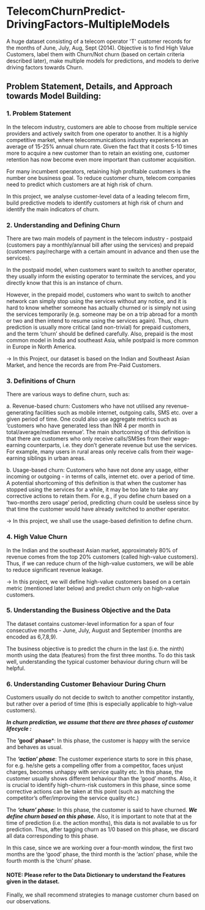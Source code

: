 # TelecomChurnPredict-DrivingFactors-MultipleModels
A huge dataset consisting of a telecom operator 'T' customer records for the months of June, July, Aug, Sept (2014). Objective is to find High Value Customers, label them with Churn/Not churn (based on certain criteria described later), make multiple models for predictions, and models to derive driving factors towards Churn.


## Problem Statement, Details, and Approach towards Model Building:

### 1. Problem Statement

In the telecom industry, customers are able to choose from multiple service providers and actively switch from one operator to another. It is a highly competitive market, where telecommunications industry experiences an average of 15-25% annual churn rate. Given the fact that it costs 5-10 times more to acquire a new customer than to retain an existing one, customer retention has now become even more important than customer acquisition.

For many incumbent operators, retaining high profitable customers is the number one business goal.
To reduce customer churn, telecom companies need to predict which customers are at high risk of churn.

In this project, we analyse customer-level data of a leading telecom firm, build predictive models to identify customers at high risk of churn and identify the main indicators of churn.

### 2. Understanding and Defining Churn
There are two main models of payment in the telecom industry - postpaid (customers pay a monthly/annual bill after using the services) and prepaid (customers pay/recharge with a certain amount in advance and then use the services).

In the postpaid model, when customers want to switch to another operator, they usually inform the existing operator to terminate the services, and you directly know that this is an instance of churn.

However, in the prepaid model, customers who want to switch to another network can simply stop using the services without any notice, and it is hard to know whether someone has actually churned or is simply not using the services temporarily (e.g. someone may be on a trip abroad for a month or two and then intend to resume using the services again).
Thus, churn prediction is usually more critical (and non-trivial) for prepaid customers, and the term ‘churn’ should be defined carefully.  Also, prepaid is the most common model in India and southeast Asia, while postpaid is more common in Europe in North America.

-> In this Project, our dataset is based on the Indian and Southeast Asian Market, and hence the records are from Pre-Paid Customers. 

### 3. Definitions of Churn
There are various ways to define churn, such as:

a. Revenue-based churn: Customers who have not utilised any revenue-generating facilities such as mobile internet, outgoing calls, SMS etc. over a given period of time. One could also use aggregate metrics such as ‘customers who have generated less than INR 4 per month in total/average/median revenue’.
The main shortcoming of this definition is that there are customers who only receive calls/SMSes from their wage-earning counterparts, i.e. they don’t generate revenue but use the services. For example, many users in rural areas only receive calls from their wage-earning siblings in urban areas.

b. Usage-based churn: Customers who have not done any usage, either incoming or outgoing - in terms of calls, internet etc. over a period of time.
A potential shortcoming of this definition is that when the customer has stopped using the services for a while, it may be too late to take any corrective actions to retain them. For e.g., if you define churn based on a ‘two-months zero usage’ period, predicting churn could be useless since by that time the customer would have already switched to another operator.

 
-> In this project, we shall use the usage-based definition to define churn.

### 4. High Value Churn
In the Indian and the southeast Asian market, approximately 80% of revenue comes from the top 20% customers (called high-value customers). Thus, if we can reduce churn of the high-value customers, we will be able to reduce significant revenue leakage. 

-> In this project, we will define high-value customers based on a certain metric (mentioned later below) and predict churn only on high-value customers.

### 5. Understanding the Business Objective and the Data
The dataset contains customer-level information for a span of four consecutive months - June, July, August and September (months are encoded as 6,7,8,9).

The business objective is to predict the churn in the last (i.e. the ninth) month using the data (features) from the first three months. To do this task well, understanding the typical customer behaviour during churn will be helpful.

### 6. Understanding Customer Behaviour During Churn
Customers usually do not decide to switch to another competitor instantly, but rather over a period of time (this is especially applicable to high-value customers). 

***In churn prediction, we assume that there are three phases of customer lifecycle :***

The **‘good’ phase***: In this phase, the customer is happy with the service and behaves as usual.

The ***‘action’ phase***: The customer experience starts to sore in this phase, for e.g. he/she gets a compelling offer from a  competitor, faces unjust charges, becomes unhappy with service quality etc. In this phase, the customer usually shows different behaviour than the ‘good’ months. Also, it is crucial to identify high-churn-risk customers in this phase, since some corrective actions can be taken at this point (such as matching the competitor’s offer/improving the service quality etc.)

The ***‘churn’ phase***: In this phase, the customer is said to have churned. ***We define churn based on this phase.*** Also, it is important to note that at the time of prediction (i.e. the action months), this data is not available to us for prediction. Thus, after tagging churn as 1/0 based on this phase, we discard all data corresponding to this phase.

In this case, since we are working over a four-month window, the first two months are the ‘good’ phase, the third month is the ‘action’ phase, while the fourth month is the ‘churn’ phase.

#### NOTE: Please refer to the Data Dictionary to understand the Features given in the dataset.

Finally, we shall recommend strategies to manage customer churn based on our observations.
